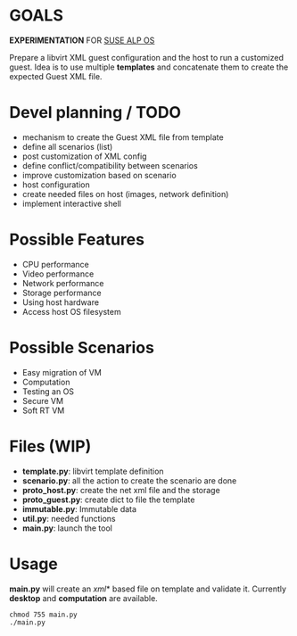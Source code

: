 # GOALS

**EXPERIMENTATION** FOR [SUSE ALP OS](https://documentation.suse.com/alp/all/)

Prepare a libvirt XML guest configuration and the host to run a customized guest.
Idea is to use multiple **templates** and concatenate them to create the
expected Guest XML file.

# Devel planning / TODO

* mechanism to create the Guest XML file from template
* define all scenarios (list)
* post customization of XML config
* define conflict/compatibility between scenarios
* improve customization based on scenario
* host configuration
* create needed files on host (images, network definition)
* implement interactive shell

# Possible Features

* CPU performance
* Video performance
* Network performance
* Storage performance
* Using host hardware
* Access host OS filesystem

# Possible Scenarios

* Easy migration of VM
* Computation
* Testing an OS
* Secure VM
* Soft RT VM

# Files (WIP)

* **template.py**: libvirt template definition
* **scenario.py**: all the action to create the scenario are done
* **proto_host.py**: create the net xml file and the storage
* **proto_guest.py**: create dict to file the template
* **immutable.py**: Immutable data
* **util.py**: needed functions
* **main.py**: launch the tool

# Usage

**main.py** will create an *xml** based file on template and validate it.
Currently **desktop** and **computation** are available.

```
chmod 755 main.py
./main.py
```
